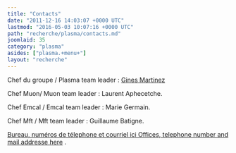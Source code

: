 ```yaml
---
title: "Contacts"
date: "2011-12-16 14:03:07 +0000 UTC"
lastmod: "2016-05-03 10:07:16 +0000 UTC"
path: "recherche/plasma/contacts.md"
joomlaid: 35
category: "plasma"
asides: ["plasma.+menu+"]
layout: "recherche"
---
```

Chef du groupe / Plasma team leader : [Gines Martinez](http://gines.web.cern.ch/)

Chef Muon/ Muon team leader : Laurent Aphecetche.

Chef Emcal / Emcal team leader : Marie Germain.

Chef Mft / Mft team leader : Guillaume Batigne.

[Bureau, numéros de télephone et courriel ici Offices, telephone number and mail addresse here](fr/recherche/univers-a-haute-energie/plasma/membres) .
